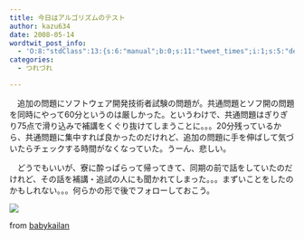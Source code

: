 ```yaml
---
title: 今日はアルゴリズムのテスト
author: kazu634
date: 2008-05-14
wordtwit_post_info:
  - 'O:8:"stdClass":13:{s:6:"manual";b:0;s:11:"tweet_times";i:1;s:5:"delay";i:0;s:7:"enabled";i:1;s:10:"separation";s:2:"60";s:7:"version";s:3:"3.7";s:14:"tweet_template";b:0;s:6:"status";i:2;s:6:"result";a:0:{}s:13:"tweet_counter";i:2;s:13:"tweet_log_ids";a:1:{i:0;i:4007;}s:9:"hash_tags";a:0:{}s:8:"accounts";a:1:{i:0;s:7:"kazu634";}}'
categories:
  - つれづれ

---
```

<div class="section">
<p>
    　追加の問題にソフトウェア開発技術者試験の問題が。共通問題とソフ開の問題を同時にやって60分というのは厳しかった。というわけで、共通問題はぎりぎり75点で滑り込みで補講をくぐり抜けてしまうことに。。。20分残っているから、共通問題に集中すれば良かったのだけれど、追加の問題に手を伸ばして気づいたらチェックする時間がなくなっていた。うーん、悲しい。
</p>
  
<p>
    　どうでもいいが、寮に酔っぱらって帰ってきて、同期の前で話をしていたのだけれど、その話を補講・追試の人にも聞かれてしまった。。。まずいことをしたのかもしれない。。。何らかの形で後でフォローしておこう。
</p>
  
<p>
<center>
</center>
</p>
  
<p>
<a href="http://flickr.com/photos/babykailan/340672774/" onclick="__gaTracker('send', 'event', 'outbound-article', 'http://flickr.com/photos/babykailan/340672774/', '');" title="Cat sleeping, do not disturb"><img src="http://farm1.static.flickr.com/144/340672774_3b685776d2_m.jpg" /></a>
</p>
  
<p>
    from <a href="http://flickr.com/people/babykailan/" onclick="__gaTracker('send', 'event', 'outbound-article', 'http://flickr.com/people/babykailan/', 'babykailan');">babykailan</a>
</p></p>
</div>

